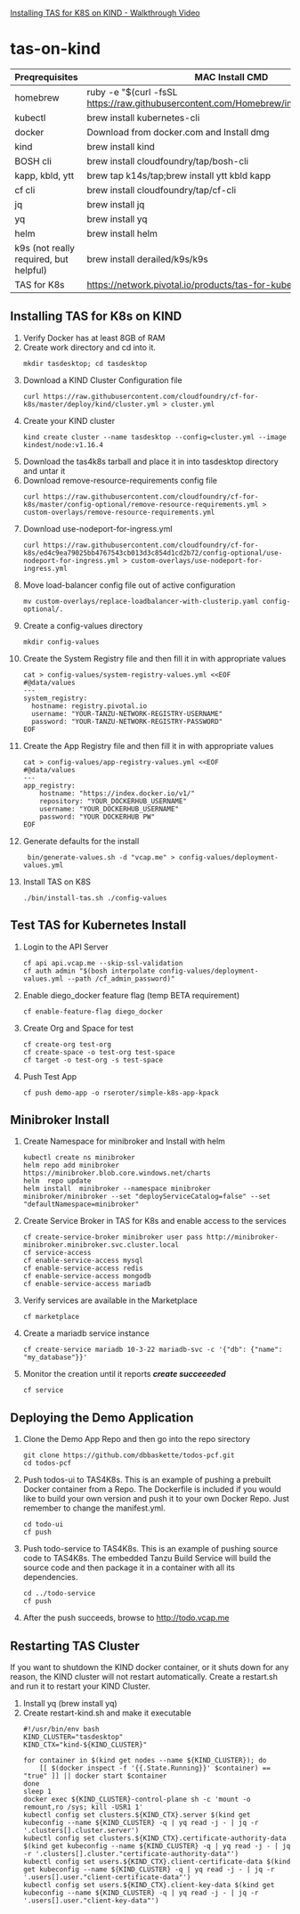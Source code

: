 [Installing TAS for K8S on KIND - Walkthrough Video ](https://youtu.be/B-h2yggVk8w)


# tas-on-kind


Preqrequisites | MAC Install CMD 
---------|----------
homebrew | ruby -e "$(curl -fsSL https://raw.githubusercontent.com/Homebrew/install/master/install)"
kubectl | brew install kubernetes-cli
docker |  Download from docker.com and Install dmg
kind | brew install kind
BOSH cli | brew install cloudfoundry/tap/bosh-cli
kapp, kbld, ytt | brew tap k14s/tap;brew install ytt kbld kapp
cf cli | brew install cloudfoundry/tap/cf-cli
jq | brew install jq
yq | brew install yq
helm | brew install helm
k9s (not really required, but helpful) | brew install derailed/k9s/k9s  
TAS for K8s | https://network.pivotal.io/products/tas-for-kubernetes


## Installing TAS for K8s on KIND
1. Verify Docker has at least 8GB of RAM
1. Create work directory and cd into it.
    ```
    mkdir tasdesktop; cd tasdesktop
    ```
1. Download a KIND Cluster Configuration file
    ```
    curl https://raw.githubusercontent.com/cloudfoundry/cf-for-k8s/master/deploy/kind/cluster.yml > cluster.yml
    ```
1. Create your KIND cluster
    ```
    kind create cluster --name tasdesktop --config=cluster.yml --image kindest/node:v1.16.4
    ```
1. Download the tas4k8s tarball and place it in into tasdesktop directory and untar it
1. Download remove-resource-requirements config file
    ```
    curl https://raw.githubusercontent.com/cloudfoundry/cf-for-k8s/master/config-optional/remove-resource-requirements.yml > custom-overlays/remove-resource-requirements.yml
    ```
1. Download use-nodeport-for-ingress.yml
    ```
    curl https://raw.githubusercontent.com/cloudfoundry/cf-for-k8s/ed4c9ea79025bb4767543cb013d3c854d1cd2b72/config-optional/use-nodeport-for-ingress.yml > custom-overlays/use-nodeport-for-ingress.yml
    ```
1. Move load-balancer config file out of active configuration
    ```
    mv custom-overlays/replace-loadbalancer-with-clusterip.yaml config-optional/.
    ```
1. Create a config-values directory
    ```
    mkdir config-values
    ```
1. Create the System Registry file and then fill it in with appropriate values
    ```
    cat > config-values/system-registry-values.yml <<EOF
    #@data/values
    ---
    system_registry:
      hostname: registry.pivotal.io
      username: "YOUR-TANZU-NETWORK-REGISTRY-USERNAME"
      password: "YOUR-TANZU-NETWORK-REGISTRY-PASSWORD"
    EOF
1. Create the App Registry file and then fill it in with appropriate values
    ```
    cat > config-values/app-registry-values.yml <<EOF
    #@data/values
    ---
    app_registry:
        hostname: "https://index.docker.io/v1/"
        repository: "YOUR_DOCKERHUB_USERNAME"
        username: "YOUR_DOCKERHUB_USERNAME"
        password: "YOUR DOCKERHUB PW"
    EOF
1. Generate defaults for the install 
    ```
     bin/generate-values.sh -d "vcap.me" > config-values/deployment-values.yml
    ```
1. Install TAS on K8S
    ```
    ./bin/install-tas.sh ./config-values
    ```
## Test TAS for Kubernetes Install
1. Login to the API Server
    ```
    cf api api.vcap.me --skip-ssl-validation
    cf auth admin "$(bosh interpolate config-values/deployment-values.yml --path /cf_admin_password)"
    ```
1. Enable diego_docker feature flag (temp BETA requirement)
    ```
    cf enable-feature-flag diego_docker
    ```
1. Create Org and Space for test
    ```
    cf create-org test-org
    cf create-space -o test-org test-space
    cf target -o test-org -s test-space
    ```
1. Push Test App
    ```
    cf push demo-app -o rseroter/simple-k8s-app-kpack
    ```
## Minibroker Install
1. Create Namespace for minibroker and Install with helm
    ```
    kubectl create ns minibroker
    helm repo add minibroker https://minibroker.blob.core.windows.net/charts
    helm  repo update
    helm install  minibroker --namespace minibroker minibroker/minibroker --set "deployServiceCatalog=false" --set "defaultNamespace=minibroker"
    ```
1. Create Service Broker in TAS for K8s and enable access to the services
    ```
    cf create-service-broker minibroker user pass http://minibroker-minibroker.minibroker.svc.cluster.local
    cf service-access
    cf enable-service-access mysql
    cf enable-service-access redis
    cf enable-service-access mongodb
    cf enable-service-access mariadb
    ```
1. Verify services are available in the Marketplace
    ```
    cf marketplace
    ```
1. Create a mariadb service instance
    ```
    cf create-service mariadb 10-3-22 mariadb-svc -c '{"db": {"name": "my_database"}}'
    ```
1. Monitor the creation until it reports _**create succeeeded**_
    ```
    cf service
    ```

## Deploying the Demo Application
1. Clone the Demo App Repo and then go into the repo sirectory
    ```
    git clone https://github.com/dbbaskette/todos-pcf.git
    cd todos-pcf
    ```
1.  Push todos-ui to TAS4K8s. This is an example of pushing a prebuilt Docker container from a Repo. The Dockerfile is included if you would like to build your own version and push it to your own Docker Repo. Just remember to change the manifest.yml.
    ```
    cd todo-ui
    cf push 
    ```
1. Push todo-service to TAS4K8s. This is an example of pushing source code to TAS4K8s. The embedded Tanzu Build Service will build the source code and then package it in a container with all its dependencies.
    ```
    cd ../todo-service
    cf push
    ```
1. After the push succeeds, browse to http://todo.vcap.me





## Restarting TAS Cluster
If you want to shutdown the KIND docker container, or it shuts down for any reason, the KIND cluster will not restart automatically. Create a restart.sh and run it to restart your KIND Cluster.

1. Install yq (brew install yq)
1. Create restart-kind.sh and make it executable
    ``` 
    #!/usr/bin/env bash
    KIND_CLUSTER="tasdesktop"
    KIND_CTX="kind-${KIND_CLUSTER}"

    for container in $(kind get nodes --name ${KIND_CLUSTER}); do
        [[ $(docker inspect -f '{{.State.Running}}' $container) == "true" ]] || docker start $container
    done
    sleep 1
    docker exec ${KIND_CLUSTER}-control-plane sh -c 'mount -o remount,ro /sys; kill -USR1 1'
    kubectl config set clusters.${KIND_CTX}.server $(kind get kubeconfig --name ${KIND_CLUSTER} -q | yq read -j - | jq -r '.clusters[].cluster.server')
    kubectl config set clusters.${KIND_CTX}.certificate-authority-data $(kind get kubeconfig --name ${KIND_CLUSTER} -q | yq read -j - | jq -r '.clusters[].cluster."certificate-authority-data"')
    kubectl config set users.${KIND_CTX}.client-certificate-data $(kind get kubeconfig --name ${KIND_CLUSTER} -q | yq read -j - | jq -r '.users[].user."client-certificate-data"')
    kubectl config set users.${KIND_CTX}.client-key-data $(kind get kubeconfig --name ${KIND_CLUSTER} -q | yq read -j - | jq -r '.users[].user."client-key-data"')
    ```  


